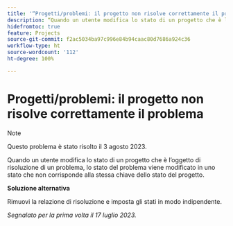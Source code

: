 ```yaml
---
title: '“Progetti/problemi: il progetto non risolve correttamente il problema”'
description: “Quando un utente modifica lo stato di un progetto che è l’oggetto di risoluzione di un problema, lo stato del problema viene modificato in uno stato che non corrisponde alla stessa chiave dello stato del progetto.”
hidefromtoc: true
feature: Projects
source-git-commit: f2ac5034ba97c996e84b94caac80d7686a924c36
workflow-type: ht
source-wordcount: '112'
ht-degree: 100%

---
```



# Progetti/problemi: il progetto non risolve correttamente il problema

>[!NOTE]
>
>Questo problema è stato risolto il 3 agosto 2023.

Quando un utente modifica lo stato di un progetto che è l’oggetto di risoluzione di un problema, lo stato del problema viene modificato in uno stato che non corrisponde alla stessa chiave dello stato del progetto.

**Soluzione alternativa**

Rimuovi la relazione di risoluzione e imposta gli stati in modo indipendente.

_Segnalato per la prima volta il 17 luglio 2023._

